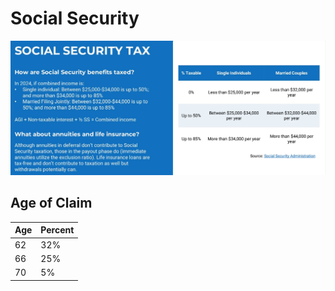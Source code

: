 # Social Security

![SS](static/social%20security.png)

## Age of Claim

Age | Percent
---|---
62 | 32%
66 | 25%
70 | 5%
